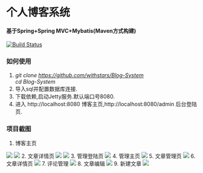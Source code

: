 # 个人博客系统
#### 基于Spring+Spring MVC+Mybatis(Maven方式构建)
[![Build Status](https://travis-ci.org/withstars/Blog-System.svg?branch=master)](https://travis-ci.org/withstars/Blog-System)
### 如何使用
1. *git clone https://github.com/withstars/Blog-System* <br/>
    *cd  Blog-System*<br/>
2. 导入sql并配置数据库连接.
3. 下载依赖,启动Jetty服务.默认端口号8080.
4. 进入 http://localhost:8080 博客主页,http://localhost:8080/admin 后台登陆页.
### 项目截图
1. 博客主页
<img src="https://github.com/withstars/Blog-System/blob/master/preview/1.PNG">
<img src="https://github.com/withstars/Blog-System/blob/master/preview/2.PNG">
2. 文章详情页
<img src="https://github.com/withstars/Blog-System/blob/master/preview/3.PNG">
<img src="https://github.com/withstars/Blog-System/blob/master/preview/11.PNG">
3. 管理登陆页
<img src="https://github.com/withstars/Blog-System/blob/master/preview/4.PNG">
4. 管理主页
<img src="https://github.com/withstars/Blog-System/blob/master/preview/5.PNG">
5. 文章管理页
<img src="https://github.com/withstars/Blog-System/blob/master/preview/6.PNG">
6. 文章详情页
<img src="https://github.com/withstars/Blog-System/blob/master/preview/7.PNG">
7. 评论管理
<img src="https://github.com/withstars/Blog-System/blob/master/preview/8.PNG">
8. 文章编辑
<img src="https://github.com/withstars/Blog-System/blob/master/preview/9.PNG">
9. 新建文章
<img src="https://github.com/withstars/Blog-System/blob/master/preview/10.PNG">

